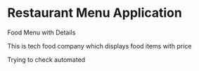 # Restaurant Menu Application

Food Menu with Details

This is tech food company which displays food items with price



Trying to check automated
